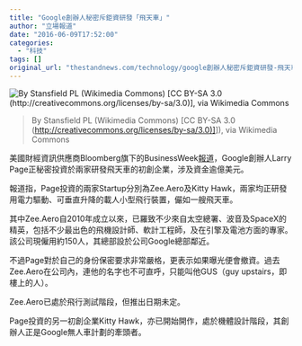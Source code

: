 ```yaml
---
title: "Google創辦人秘密斥鉅資研發「飛天車」"
author: "立場報道"
date: "2016-06-09T17:52:00"
categories:
  - "科技"
tags: []
original_url: "thestandnews.com/technology/google創辦人秘密斥鉅資研發-飛天車"
---
```

![By Stansfield PL (Wikimedia Commons) [CC BY-SA 3.0 (http://creativecommons.org/licenses/by-sa/3.0)], via Wikimedia Commons](http://web.archive.org/web/2021im_/https://cdn.thestandnews.com/media/photos/cache/Screen20Shot202016-06-0920at206.07.1120PM_PoXO9_1200x0.png)

> By Stansfield PL (Wikimedia Commons) \[CC BY-SA 3.0 ([http://creativecommons.org/licenses/by-sa/3.0)\]](http://web.archive.org/web/20210628214710/http://creativecommons.org/licenses/by-sa/3.0)]), via Wikimedia Commons

美國財經資訊供應商Bloomberg旗下的BusinessWeek[報道](http://web.archive.org/web/20210628214710/http://www.bloomberg.com/news/articles/2016-06-09/welcome-to-larry-page-s-secret-flying-car-factories)，Google創辦人Larry Page正秘密投資於兩家研發飛天車的初創企業，涉及資金逾億美元。

報道指，Page投資的兩家Startup分別為Zee.Aero及Kitty Hawk，兩家均正研發用電力驅動、可垂直升降的載人小型飛行裝置，儼如一艘飛天車。

其中Zee.Aero自2010年成立以來，已羅致不少來自太空總署、波音及SpaceX的精英，包括不少最出色的飛機設計師、軟計工程師，及在引擎及電池方面的專家。該公司現僱用約150人，其總部設於公司Google總部鄰近。

不過Page對於自己的身份保密要求非常嚴格，更表示如果曝光便會撤資。過去Zee.Aero在公司內，連他的名字也不可直呼，只能叫他GUS（guy upstairs，即樓上的人）。

Zee.Aero已處於飛行測試階段，但推出日期未定。

Page投資的另一初創企業Kitty Hawk，亦已開始開作，處於機體設計階段，其創辦人正是Google無人車計劃的牽頭者。